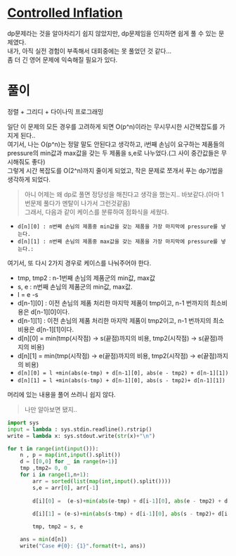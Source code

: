 # [Controlled Inflation](https://codingcompetitions.withgoogle.com/codejam/round/000000000087711b/0000000000accfdb)
dp문제라는 것을 알아차리기 쉽지 않았지만, dp문제임을 인지하면 쉽게 풀 수 있는 문제였다.  
내가, 아직 실전 경험이 부족해서 대회중에는 못 풀었던 것 같다...  
좀 더 긴 영어 문제에 익숙해질 필요가 있다.
# 풀이
정렬 + 그리디 + 다이나믹 프로그래밍  

일단 이 문제의 모든 경우를 고려하게 되면 O(p^n)이라는 무시무시한 시간복잡도를 가지게 된다..  
여기서, 나는 O(p^n)는 정말 말도 안된다고 생각하고, i번째 손님이 요구하는 제품들의 pressure의 min값과 max값을 갖는 두 제품을 s,e로 나누었다.(그 사이 중간값들은 무시해줘도 좋다)  
그렇게 시간 복잡도를 O(2^n)까지 줄이게 되었고, 작은 문제로 쪼개서 푸는 dp기법을 생각하게 되었다.  
> 아니 어제는 왜 dp로 풀면 정당성을 해친다고 생각을 했는지.. 바보같다.(아마 1번문제 풀다가 멘탈이 나가서 그런것같음)  
그래서, 다음과 같이 케이스를 분류하여 점화식을 세웠다.  
- `d[n][0] : n번째 손님의 제품중 min값을 갖는 제품을 가장 마지막에 pressure를 넣는다.`   
- `d[n][1] : n번째 손님의 제품중 max값을 갖는 제품을 가장 마지막에 pressure를 넣는다.:`  

여기서, 또 다시 2가지 경우로 케이스를 나눠주어야 한다.   
- tmp, tmp2 : n-1번째 손님의 제품군의 min값, max값
- s, e : n번째 손님의 제품군의 min값, max값. 
- l = e -s
- d[n-1][0] : 이전 손님의 제품 처리한 마지막 제품이 tmp이고, n-1 번까지의 최소비용은 d[n-1][0]이다.  
- d[n-1][1] : 이전 손님의 제품 처리한 마지막 제품이 tmp2이고, n-1 번까지의 최소비용은 d[n-1][1]이다.  
- d[n][0] = min(tmp(시작점) -> s(끝점)까지의 비용, tmp2(시작점) -> s(끝점)까지의 비용)  
- d[n][1] = min(tmp(시작점) -> e(끝점)까지의 비용, tmp2(시작점) -> e(끝점)까지의 비용)
- `d[n][0] = l +min(abs(e-tmp) + d[n-1][0], abs(e - tmp2) + d[n-1][1])`  
- `d[n][1] = l +min(abs(s-tmp) + d[n-1][0], abs(s - tmp2)+ d[n-1][1])` 

머리에 있는 내용을 풀어 쓰려니 쉽지 않다.  
> 나만 알아보면 됐지..
```python
import sys
input = lambda : sys.stdin.readline().rstrip()
write = lambda x: sys.stdout.write(str(x)+"\n")

for t in range(int(input())):
    n , p = map(int,input().split())
    d = [[0,0] for _ in range(n+1)]
    tmp ,tmp2= 0, 0
    for i in range(1,n+1):
        arr = sorted(list(map(int,input().split())))
        s,e = arr[0], arr[-1]
        
        d[i][0] =  (e-s)+min(abs(e-tmp) + d[i-1][0], abs(e - tmp2) + d[i-1][1])
        
        d[i][1] = (e-s)+min(abs(s-tmp) + d[i-1][0], abs(s - tmp2)+ d[i-1][1])

        tmp, tmp2 = s, e

    ans = min(d[n])
    write("Case #{0}: {1}".format(t+1, ans))
```
